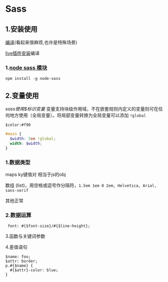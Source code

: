 # Sass

## 1.安装使用 

<u>编译</u>(看起来很麻烦,也许是特殊场景)

<u>live插件安装</u>编译 

### 1.<u>node sass 模块</u> 

`npm install -g node-sass`

## 2.变量使用

*sass使用$标识变量*  变量支持块级作用域，不在嵌套规则内定义的变量则可在任何地方使用（全局变量）。将局部变量转换为全局变量可以添加 `!global` 

`$color:#f90`



```scss
#main {
  $width: 5em !global;
  width: $width;
}
```

### 1.数据类型 

maps  ky键值对 相当于js的obj

数组 (list)，用空格或逗号作分隔符，`1.5em 1em 0 2em, Helvetica, Arial, sans-serif`

其他正常

### 2.数据运算

```
 font: #{$font-size}/#{$line-height};
```

3.函数与关键词参数

4.差值语句

```
$name: foo;
$attr: border;
p.#{$name} {
  #{$attr}-color: blue;
}
```

